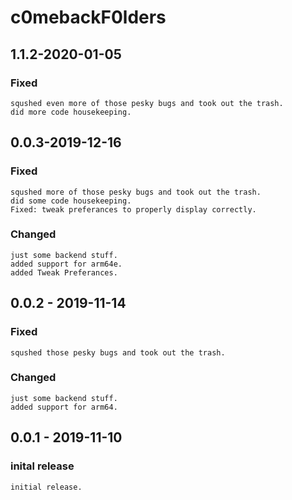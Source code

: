 # c0mebackF0lders

## 1.1.2-2020-01-05

### Fixed

```text
squshed even more of those pesky bugs and took out the trash.
did more code housekeeping.
```

## 0.0.3-2019-12-16

### Fixed

```text
squshed more of those pesky bugs and took out the trash.
did some code housekeeping.
Fixed: tweak preferances to properly display correctly.
```

### Changed

```text
just some backend stuff.
added support for arm64e.
added Tweak Preferances.
```

## 0.0.2 - 2019-11-14

### Fixed

```text
squshed those pesky bugs and took out the trash.
```

### Changed

```text
just some backend stuff.
added support for arm64.
```

## 0.0.1 - 2019-11-10

### inital release

```text
initial release.
```



